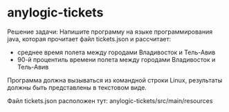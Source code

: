 # anylogic-tickets
Решение задачи:
Напишите программу на языке программирования java, которая прочитает файл tickets.json и рассчитает:
- среднее время полета между городами Владивосток и Тель-Авив
- 90-й процентиль времени полета между городами  Владивосток и Тель-Авив

Программа должна вызываться из командной строки Linux, результаты должны быть представлены в текстовом виде. 

Файл tickets.json расположен тут: anylogic-tickets/src/main/resources
